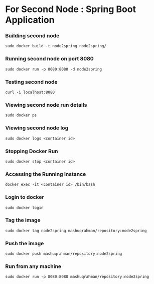 # For Second Node : Spring Boot Application

### Building second node
`sudo docker build -t node2spring node2spring/`

### Running second node on port 8080
`sudo docker run -p 8080:8080 -d node2spring`

### Testing second node
`curl -i localhost:8080`

### Viewing second node run details
`sudo docker ps`

### Viewing second node log
`sudo docker logs <container id>`

### Stopping Docker Run
`sudo docker stop <container id>`

### Accessing the Running Instance
`docker exec -it <container id> /bin/bash`

### Login to docker
`sudo docker login`

### Tag the image
`sudo docker tag node2spring mashuqrahman/repository:node2spring`

### Push the image
`sudo docker push mashuqrahman/repository:node2spring`

### Run from any machine
`sudo docker run -p 8080:8080 mashuqrahman/repository:node2spring`